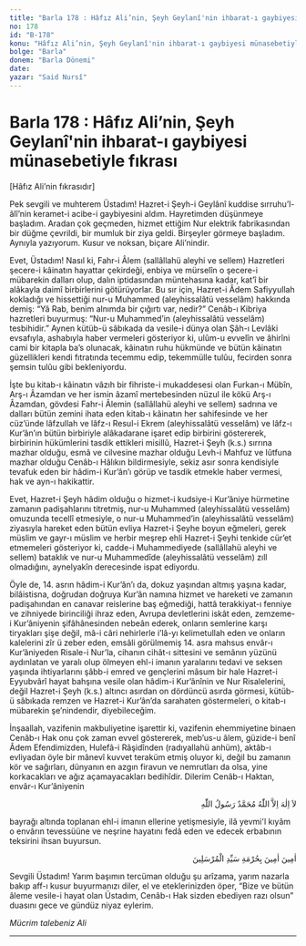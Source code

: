 ```yaml
---
title: "Barla 178 : Hâfız Ali’nin, Şeyh Geylanî'nin ihbarat-ı gaybiyesi münasebetiyle fıkrası"
no: 178
id: "B-178"
konu: "Hâfız Ali’nin, Şeyh Geylanî'nin ihbarat-ı gaybiyesi münasebetiyle fıkrası"
bolge: "Barla"
donem: "Barla Dönemi"
date: 
yazar: "Said Nursî"
---
```


# Barla 178 : Hâfız Ali’nin, Şeyh Geylanî'nin ihbarat-ı gaybiyesi münasebetiyle fıkrası

<p class="takdim">[Hâfız Ali’nin fıkrasıdır]</p>

Pek sevgili ve muhterem Üstadım! Hazret-i Şeyh-i Geylânî kuddise sırruhu’l-âlî’nin keramet-i acibe-i gaybiyesini aldım. Hayretimden düşünmeye başladım. Aradan çok geçmeden, hizmet ettiğim Nur elektrik fabrikasından bir düğme çevrildi, bir mumluk bir ziya geldi. Birşeyler görmeye başladım. Aynıyla yazıyorum. Kusur ve noksan, biçare Ali’nindir.

Evet, Üstadım! Nasıl ki, Fahr-i Âlem (sallâllahü aleyhi ve sellem) Hazretleri şecere-i kâinatın hayattar çekirdeği, enbiya ve mürselîn o şecere-i mübarekin dalları olup, dalın iptidasından müntehasına kadar, kat’î bir alâkayla daimî birbirlerini götürüyorlar. Bu sır için, Hazret-i Âdem Safiyyullah kokladığı ve hissettiği nur-u Muhammed (aleyhissalâtü vesselâm) hakkında demiş: “Yâ Rab, benim alnımda bir çığırtı var, nedir?” Cenâb-ı Kibriya hazretleri buyurmuş: “Nur-u Muhammed’in (aleyhissalâtü vesselâm) tesbihidir.” Aynen kütüb-ü sâbıkada da vesile-i dünya olan Şâh-ı Levlâki evsafıyla, ashabıyla haber vermeleri gösteriyor ki, ulûm-u evvelîn ve âhirîni cami bir kitapla ba’s olunacak, kâinatın ruhu hükmünde ve bütün kâinatın güzellikleri kendi fıtratında tecemmu edip, tekemmülle tulûu, fecirden sonra şemsin tulûu gibi bekleniyordu.

İşte bu kitab-ı kâinatın vâzıh bir fihriste-i mukaddesesi olan Furkan-ı Mübîn, Arş-ı Âzamdan ve her ismin âzamî mertebesinden nüzul ile kökü Arş-ı Âzamdan, gövdesi Fahr-i Âlemin (sallâllahü aleyhi ve sellem) sadrına ve dalları bütün zemini ihata eden kitab-ı kâinatın her sahifesinde ve her cüz’ünde lâfzullah ve lâfz-ı Resul-i Ekrem (aleyhissalâtü vesselâm) ve lâfz-ı Kur’ân’ın bütün birbiriyle alâkadarane işaret edip birbirini göstererek, birbirinin hükümlerini tasdik ettikleri misillû, Hazret-i Şeyh (k.s.) sırrına mazhar olduğu, esmâ ve cilvesine mazhar olduğu Levh-i Mahfuz ve lûtfuna mazhar olduğu Cenâb-ı Hâlıkın bildirmesiyle, sekiz asır sonra kendisiyle tevafuk eden bir hâdim-i Kur’ân’ı görüp ve tasdik etmekle haber vermesi, hak ve ayn-ı hakikattir.

Evet, Hazret-i Şeyh hâdim olduğu o hizmet-i kudsiye-i Kur’âniye hürmetine zamanın padişahlarını titretmiş, nur-u Muhammed (aleyhissalâtü vesselâm) omuzunda tecellî etmesiyle, o nur-u Muhammed’in (aleyhissalâtü vesselâm) ziyasıyla hareket eden bütün evliya Hazret-i Şeyhe boyun eğmeleri, gerek müslim ve gayr-ı müslim ve herbir meşrep ehli Hazret-i Şeyhi tenkide cür’et etmemeleri gösteriyor ki, cadde-i Muhammediyede (sallâllahü aleyhi ve sellem) bataklık ve nur-u Muhammedîde (aleyhissalâtü vesselâm) zıll olmadığını, aynelyakîn derecesinde ispat ediyordu.

Öyle de, 14. asrın hâdim-i Kur’ân’ı da, dokuz yaşından altmış yaşına kadar, bilâistisna, doğrudan doğruya Kur’ân namına hizmet ve hareketi ve zamanın padişahından en canavar reislerine baş eğmediği, hattâ terakkiyat-ı fenniye ve zihniyede birinciliği ihraz eden, Avrupa devletlerini iskât eden, zemzeme-i Kur’âniyenin şifâhânesinden nebeân ederek, onların semlerine karşı tiryakları şişe değil, mâ-i câri nehirlerle i’lâ-yı kelimetullah eden ve onların kalelerini zîr ü zeber eden, emsâli görülmemiş 14. asra mahsus envâr-ı Kur’âniyeden Risale-i Nur’la, cihanın cihât-ı sittesini ve semânın yüzünü aydınlatan ve yaralı olup ölmeyen ehl-i imanın yaralarını tedavi ve seksen yaşında ihtiyarlarını şâbb-i emred ve gençlerini mâsum bir hale Hazret-i Eyyubvârî hayat bahşına vesile olan hâdim-i Kur’ânînin ve Nur Risalelerini, değil Hazret-i Şeyh (k.s.) altıncı asırdan on dördüncü asırda görmesi, kütüb-ü sâbıkada remzen ve Hazret-i Kur’ân’da sarahaten göstermeleri, o kitab-ı mübarekin şe’nindendir, diyebileceğim.

İnşaallah, vazifenin makbuliyetine işarettir ki, vazifenin ehemmiyetine binaen Cenâb-ı Hak onu çok zaman evvel göstererek, meb’us-u âlem, güzide-i benî Âdem Efendimizden, Hulefâ-i Râşidînden (radıyallahü anhüm), aktâb-ı evliyadan öyle bir mânevî kuvvet teraküm etmiş oluyor ki, değil bu zamanın kör ve sağırları, dünyanın en azgın firavun ve nemrutları da olsa, yine korkacakları ve ağız açamayacakları bedihîdir. Dilerim Cenâb-ı Haktan, envâr-ı Kur’âniyenin

<p class="arabic" dir="rtl" title="Meal: “Allah’tan başka ilâh yoktur, Hz. Muhammed (a.s.m.) Onun elçisidir.”">لاَ اِلٰهَ اِلاَّ اللّٰهُ مُحَمَّدٌ رَسُولُ اللّٰهِ</p>

bayrağı altında toplanan ehl-i imanın ellerine yetişmesiyle, ilâ yevmi'l kıyâm o envârın tevessüüne ve neşrine hayatını fedâ eden ve edecek erbabının teksirini ihsan buyursun.

<p class="arabic" dir="rtl" title="Meal: “Âmin, Âmin. Peygamberlerin efendisi hürmetine..”">اٰمِينَ اٰمِينَ بِحُرْمَةِ سَيِّدِ الْمُرْسَلِينَ</p>

Sevgili Üstadım! Yarım başımın tercüman olduğu şu arîzama, yarım nazarla bakıp aff-ı kusur buyurmanızı diler, el ve eteklerinizden öper, “Bize ve bütün âleme vesile-i hayat olan Üstadım, Cenâb-ı Hak sizden ebediyen razı olsun” duasını gece ve gündüz niyaz eylerim.

*Mücrim talebeniz*
*Ali*

***
